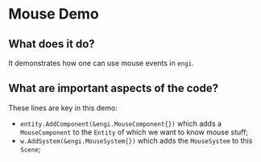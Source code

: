 # Mouse Demo

## What does it do?
It demonstrates how one can use mouse events in `engi`. 

## What are important aspects of the code?
These lines are key in this demo:

* `entity.AddComponent(&engi.MouseComponent{})` which adds a `MouseComponent` to the `Entity` of which we want to know mouse stuff; 
* `w.AddSystem(&engi.MouseSystem{})` which adds the `MouseSystem` to this `Scene`;
